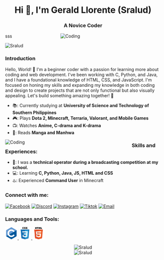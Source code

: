 <h1 align="center">Hi 👋, I'm Gerald Llorente (Sralud)</h1>
<h3 align="center"> A Novice Coder</h3>
<img align="right" alt="Coding" width="325" src="https://github.com/user-attachments/assets/bd40e4e6-9a35-4447-b41d-7063ec7e7ccb">
sss
<p align="left"> <img src="https://komarev.com/ghpvc/?username=Sralud&label=Profile%20views&color=0e75b6&style=flat" alt="Sralud" /> </p>

<h3 align="left">Introduction</h3>
<p align="left">Hello, World! 👋 I'm a beginner coder with a passion for learning more about coding and web development. I've been working with C, Python, and Java, and I have a foundational knowledge of HTML, CSS, and JavaScript. I'm focused on honing my skills and expanding my knowledge in both coding and design to create projects that are not only functional but also visually appealing. Let's build something amazing together! 🌟


- 📚: Currently studying at **University of Science and Technology of Southern Philippines**
- 🎮: Plays **Dota 2, Minecraft, Terraria, Valorant, and Mobile Games**
- 📺: Watches **Anime, C-drama and K-drama**
- 📘: Reads **Manga and Manhwa**

<img align="left" alt="Coding" width="410" src="https://github.com/user-attachments/assets/9eaea6b2-abad-46ea-b26e-9289b620eb5e">

<h3 align="left">Skills and Experiences:</h3>

- 📡: I was a **technical operator during a broadcasting competition at my school.**
- 💻: Learning **C, Python, Java, JS, HTML and CSS**
- ♨️: Experienced **Command User** in Minecraft

<h3 align="left">Connect with me:</h3>
  <a href="https://www.facebook.com/Self.64/" target="_blank"><img align="center" src="https://raw.githubusercontent.com/rahuldkjain/github-profile-readme-generator/master/src/images/icons/Social/facebook.svg" alt="Facebook" height="30" width="40" /></a>
  <a href="https://discord.gg/74jFFFgjNT" target="_blank"><img align="center" src="https://raw.githubusercontent.com/rahuldkjain/github-profile-readme-generator/master/src/images/icons/Social/discord.svg" alt="Discord" height="30" width="40" /></a>
  <a href="https://www.instagram.com/ashuwashuwagenudo/" target="_blank"><img align="center" src="https://raw.githubusercontent.com/rahuldkjain/github-profile-readme-generator/master/src/images/icons/Social/instagram.svg" alt="Instagram" height="30" width="40" /></a>
  <a href="https://www.tiktok.com/@r0ld64" target="_blank"><img align="center" src="https://github.com/davenarchives/DavenArchives/assets/160004612/a908fa6f-e63b-4b18-b6d0-c1e54c54661f" alt="Tiktok" height="30" width="30" /></a>
  <a href="mailto:llorente.gerald2@gmail.com" target="_blank">
  <img align="center" src="https://github.com/user-attachments/assets/21cc4f46-0888-4bab-a064-bf0c69915819" alt="Email" height="30" width="30" /></a>

</p>

<h3 align="left">Languages and Tools:</h3>
<p align="left"> <a href="https://www.cprogramming.com/" target="_blank" rel="noreferrer"> <img src="https://raw.githubusercontent.com/devicons/devicon/master/icons/c/c-original.svg" alt="c" width="40" height="40"/> </a> <a href="https://www.w3schools.com/css/" target="_blank" rel="noreferrer"> <img src="https://raw.githubusercontent.com/devicons/devicon/master/icons/css3/css3-original-wordmark.svg" alt="css3" width="40" height="40"/> </a> <a href="https://www.w3.org/html/" target="_blank" rel="noreferrer"> <img src="https://raw.githubusercontent.com/devicons/devicon/master/icons/html5/html5-original-wordmark.svg" alt="html5" width="40" height="40"/> </a> <a href="https://www.python.org" target="_blank" rel="noreferrer"></a>
</p>

<div align="center">
    <img height="295px" src="https://github-readme-stats.vercel.app/api/top-langs?username=Sralud&show_icons=true&locale=en&layout=compact" alt="Sralud"/>
</div>

<div align="center">
    <img height="210px" src="https://github-readme-streak-stats.herokuapp.com/?user=Sralud&" alt="Sralud"/>
</div>

